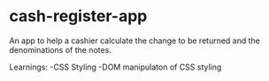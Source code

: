# cash-register-app
An app to help a cashier calculate the change to be returned and the denominations of the notes.

Learnings:
-CSS Styling
-DOM manipulaton of CSS styling
